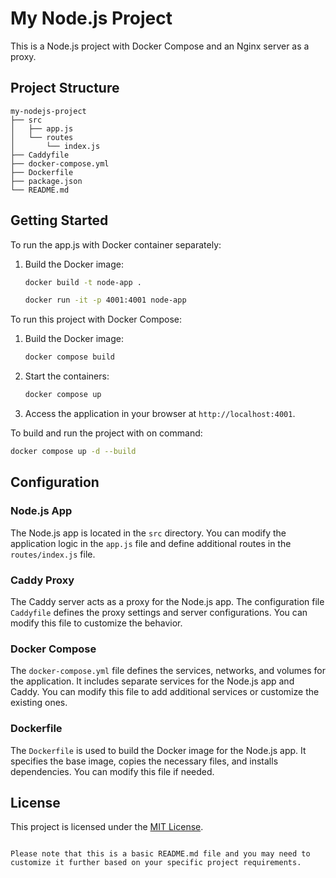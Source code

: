 # My Node.js Project

This is a Node.js project with Docker Compose and an Nginx server as a proxy.

## Project Structure

```
my-nodejs-project
├── src
│   ├── app.js
│   └── routes
│       └── index.js
├── Caddyfile
├── docker-compose.yml
├── Dockerfile
├── package.json
└── README.md
```

## Getting Started

To run the app.js with Docker container separately:

1. Build the Docker image:

   ```bash
   docker build -t node-app .
   ```

   ```bash
   docker run -it -p 4001:4001 node-app
   ```

To run this project with Docker Compose:

1. Build the Docker image:

   ```bash
   docker compose build
   ```

2. Start the containers:

   ```bash
   docker compose up
   ```

3. Access the application in your browser at `http://localhost:4001`.

To build and run the project with on command:

```bash
docker compose up -d --build
```

## Configuration

### Node.js App

The Node.js app is located in the `src` directory. You can modify the application logic in the `app.js` file and define additional routes in the `routes/index.js` file.

### Caddy Proxy

The Caddy server acts as a proxy for the Node.js app. The configuration file `Caddyfile` defines the proxy settings and server configurations. You can modify this file to customize the behavior.

### Docker Compose

The `docker-compose.yml` file defines the services, networks, and volumes for the application. It includes separate services for the Node.js app and Caddy. You can modify this file to add additional services or customize the existing ones.

### Dockerfile

The `Dockerfile` is used to build the Docker image for the Node.js app. It specifies the base image, copies the necessary files, and installs dependencies. You can modify this file if needed.

## License

This project is licensed under the [MIT License](LICENSE).

```

Please note that this is a basic README.md file and you may need to customize it further based on your specific project requirements.
```

